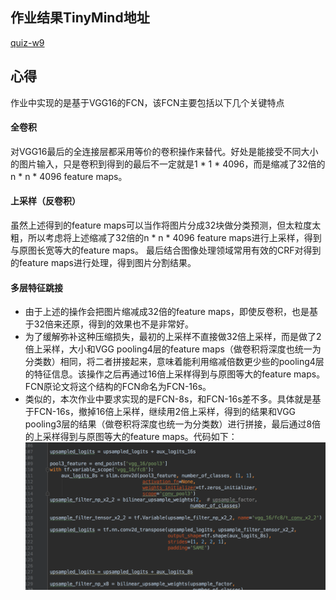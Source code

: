 ## 作业结果TinyMind地址
[quiz-w9](https://www.tinymind.com/executions/3awbf2vx)

## 心得
作业中实现的是基于VGG16的FCN，该FCN主要包括以下几个关键特点
#### 全卷积
对VGG16最后的全连接层都采用等价的卷积操作来替代。好处是能接受不同大小的图片输入，只是卷积到得到的最后不一定就是1 * 1 * 4096，而是缩减了32倍的n * n * 4096 feature maps。

#### 上采样（反卷积）
虽然上述得到的feature maps可以当作将图片分成32块做分类预测，但太粒度太粗，所以考虑将上述缩减了32倍的n * n * 4096 feature maps进行上采样，得到与原图长宽等大的feature maps。
最后结合图像处理领域常用有效的CRF对得到的feature maps进行处理，得到图片分割结果。

#### 多层特征跳接
* 由于上述的操作会把图片缩减成32倍的feature maps，即使反卷积，也是基于32倍来还原，得到的效果也不是非常好。
* 为了缓解弥补这种压缩损失，最初的上采样不直接做32倍上采样，而是做了2倍上采样，大小和VGG pooling4层的feature maps（做卷积将深度也统一为分类数）相同，将二者拼接起来，意味着能利用缩减倍数更少些的pooling4层的特征信息。该操作之后再通过16倍上采样得到与原图等大的feature maps。FCN原论文将这个结构的FCN命名为FCN-16s。
* 类似的，本次作业中要求实现的是FCN-8s，和FCN-16s差不多。具体就是基于FCN-16s，撤掉16倍上采样，继续用2倍上采样，得到的结果和VGG pooling3层的结果（做卷积将深度也统一为分类数）进行拼接，最后通过8倍的上采样得到与原图等大的feature maps。代码如下：
![](fcn-vgg16-8s.png)

